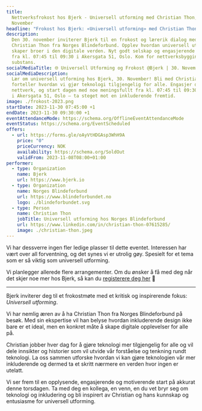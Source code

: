```yaml
---
title:
  Nettverksfrokost hos Bjerk - Universell utforming med Christian Thon, 30.
  November
headline: "Frokost hos Bjerk: «Universell utforming» med Christian Thon"
description:
  Den 30. november inviterer Bjerk til en frokost og lærerik dialog med
  Christian Thon fra Norges Blindeforbund. Opplev hvordan universell utforming
  skaper broer i den digitale verden. Nyt godt selskap og engasjerende samtaler
  fra kl. 07:45 til 09:30 i Akersgata 51, Oslo. Kom for nettverksbygging med
  substans.
socialMediaTitle: 🌐 Universell Utforming og Frokost @Bjerk | 30. November 08:00
socialMediaDescription:
  Lær om universell utforming hos Bjerk, 30. November! Bli med Christian Thon
  forteller hvordan vi gjør teknologi tilgjengelig for alle. Engasjer deg, bygg
  nettverk, og start dagen med noe meningsfullt fra kl. 07:45 til 09:30. Vi ses
  i Akersgata 51, Oslo – ta steget mot en inkluderende fremtid.
image: ./frokost-2023.png
startDate: 2023-11-30 07:45:00 +1
endDate: 2023-11-30 09:30:00 +1
eventAttendanceMode: https://schema.org/OfflineEventAttendanceMode
eventStatus: https://schema.org/EventScheduled
offers:
  - url: https://forms.gle/oAyVtHDGAsp3WhH9A
    price: "0"
    priceCurrency: NOK
    availability: https://schema.org/SoldOut
    validFrom: 2023-11-08T08:00+01:00
performer:
  - type: Organization
    name: Bjerk
    url: https://www.bjerk.io
  - type: Organization
    name: Norges Blindeforbund
    url: https://www.blindeforbundet.no
    logo: ./blindeforbundet.svg
  - type: Person
    name: Christian Thon
    jobTitle: Universell utforming hos Norges Blindeforbund
    url: https://www.linkedin.com/in/christian-thon-07615285/
    image: ./christian-thon.jpeg
---
```


Vi har dessverre ingen fler ledige plasser til dette eventet. Interessen har
vært over all forventning, og det synes vi er utrolig gøy. Spesielt for et tema
som er så viktig som universell utforming.

Vi planlegger allerede flere arrangementer. Om du ønsker å få med deg når det
skjer noe mer hos Bjerk, så kan du [registerere deg her][sign-up] 🌳

---

Bjerk inviterer deg til et frokostmøte med et kritisk og inspirerende fokus:
_Universell utforming_.

Vi har nemlig æren av å ha Christian Thon fra Norges Blindeforbund på besøk. Med
sin ekspertise vil han belyse hvordan inkluderende design ikke bare er et ideal,
men en konkret måte å skape digitale opplevelser for alle på.

Christian jobber hver dag for å gjøre teknologi mer tilgjengelig for alle og vil
dele innsikter og historier som vil utvide vår forståelse og tenkning rundt
teknologi. La oss sammen utforske hvordan vi kan gjøre teknologien vår mer
inkluderende og dermed ta et skritt nærmere en verden hvor ingen er utelatt.

Vi ser frem til en opplysende, engasjerende og motiverende start på akkurat
denne torsdagen. Ta med deg en kollega, en venn, en du vet bryr seg om teknologi
og inkludering og bli inspirert av Christian og hans kunnskap og entusiasme for
universell utforming.

[sign-up]: https://forms.gle/tPyprBgHUM85nC1F9
